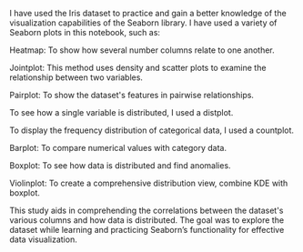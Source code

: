 I have used the Iris dataset to practice and gain a better knowledge of the visualization capabilities of the Seaborn library. I have used a variety of Seaborn plots in this notebook, such as:

Heatmap: To show how several number columns relate to one another.

Jointplot: This method uses density and scatter plots to examine the relationship between two variables.

Pairplot: To show the dataset's features in pairwise relationships.

To see how a single variable is distributed, I used a distplot.

To display the frequency distribution of categorical data, I used a countplot.

Barplot: To compare numerical values with category data.

Boxplot: To see how data is distributed and find anomalies.

Violinplot: To create a comprehensive distribution view, combine KDE with boxplot.

This study aids in comprehending the correlations between the dataset's various columns and how data is distributed. The goal was to explore the dataset while learning and practicing Seaborn’s functionality for effective data visualization.
